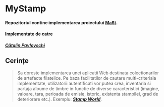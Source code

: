 # MyStamp 

#### Repozitoriul contine implementarea proiectului **[MaSt](https://profs.info.uaic.ro/~vcosmin/proiectetw)**.

#### Implementate de catre

#### _**[Cătalin Pavlovschi](https://github.com/K4T4L1N/)**_

## Cerințe

> Sa doreste implementarea unei aplicatii Web destinata colectionarilor de artefacte filatelice. 
> Pe baza facilitatilor de cautare multi-criteriala implementate, utilizatorii autentificati vor putea crea, inventaria si partaja albume de timbre in functie de diverse caracteristici (imagine, valoare, tara, perioada de emisie, istoric, existenta stampilei, grad de deteriorare etc.). 
> Exemplu: _**[Stamp World](https://www.stampworld.com/en/)**_.
